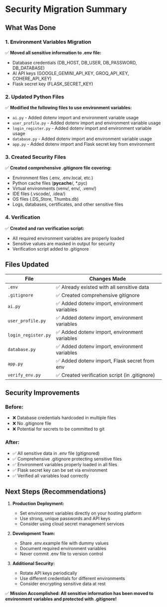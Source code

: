 # Security Migration Summary

## What Was Done

### 1. Environment Variables Migration
✅ **Moved all sensitive information to .env file:**
- Database credentials (DB_HOST, DB_USER, DB_PASSWORD, DB_DATABASE)
- AI API keys (GOOGLE_GEMINI_API_KEY, GROQ_API_KEY, COHERE_API_KEY)
- Flask secret key (FLASK_SECRET_KEY)

### 2. Updated Python Files
✅ **Modified the following files to use environment variables:**
- `ai.py` - Added dotenv import and environment variable usage
- `user_profile.py` - Added dotenv import and environment variable usage
- `login_register.py` - Added dotenv import and environment variable usage  
- `database.py` - Added dotenv import and environment variable usage
- `app.py` - Added dotenv import and Flask secret key from environment

### 3. Created Security Files
✅ **Created comprehensive .gitignore file covering:**
- Environment files (.env, .env.local, etc.)
- Python cache files (__pycache__/, *.pyc)
- Virtual environments (venv/, env/, .venv/)
- IDE files (.vscode/, .idea/)
- OS files (.DS_Store, Thumbs.db)
- Logs, databases, certificates, and other sensitive files

### 4. Verification
✅ **Created and ran verification script:**
- All required environment variables are properly loaded
- Sensitive values are masked in output for security
- Verification script added to .gitignore

## Files Updated

| File | Changes Made |
|------|-------------|
| `.env` | ✅ Already existed with all sensitive data |
| `.gitignore` | ✅ Created comprehensive gitignore |
| `ai.py` | ✅ Added dotenv import, environment variables |
| `user_profile.py` | ✅ Added dotenv import, environment variables |
| `login_register.py` | ✅ Added dotenv import, environment variables |
| `database.py` | ✅ Added dotenv import, environment variables |
| `app.py` | ✅ Added dotenv import, Flask secret from env |
| `verify_env.py` | ✅ Created verification script (in .gitignore) |

## Security Improvements

### Before:
- ❌ Database credentials hardcoded in multiple files
- ❌ No .gitignore file 
- ❌ Potential for secrets to be committed to git

### After:
- ✅ All sensitive data in .env file (gitignored)
- ✅ Comprehensive .gitignore protecting sensitive files
- ✅ Environment variables properly loaded in all files
- ✅ Flask secret key can be set via environment
- ✅ Verified all variables load correctly

## Next Steps (Recommendations)

1. **Production Deployment:**
   - Set environment variables directly on your hosting platform
   - Use strong, unique passwords and API keys
   - Consider using cloud secret management services

2. **Development Team:**
   - Share .env.example file with dummy values
   - Document required environment variables
   - Never commit .env file to version control

3. **Additional Security:**
   - Rotate API keys periodically  
   - Use different credentials for different environments
   - Consider encrypting sensitive data at rest

✅ **Mission Accomplished: All sensitive information has been moved to environment variables and protected with .gitignore!**